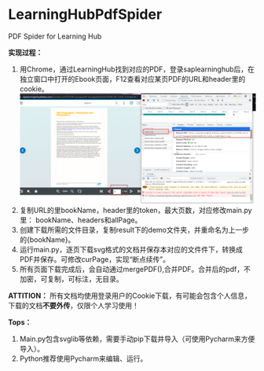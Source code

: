 # LearningHubPdfSpider
PDF Spider for Learning Hub 

**实现过程：**
1. 用Chrome，通过LearningHub找到对应的PDF，登录saplearninghub后，在独立窗口中打开的Ebook页面，F12查看对应某页PDF的URL和header里的cookie。
   ![F12](pictures/F12.png)
2. 复制URL的里bookName，header里的token，最大页数，对应修改main.py里： bookName、headers和allPage。
3. 创建下载所需的文件目录，复制result下的demo文件夹，并重命名为上一步的{bookName}。
4. 运行main.py，逐页下载svg格式的文档并保存本对应的文件件下，转换成PDF并保存。可修改curPage，实现“断点续传”。
5. 所有页面下载完成后，会自动通过mergePDF(),合并PDF。合并后的pdf，不加密，可复制，可标注，无目录。

**ATTITION：**
所有文档均使用登录用户的Cookie下载，有可能会包含个人信息，下载的文档**不要外传**，仅限个人学习使用！

**Tops：**
1. Main.py包含svglib等依赖，需要手动pip下载并导入（可使用Pycharm来方便导入）。
2. Python推荐使用Pycharm来编辑、运行。
